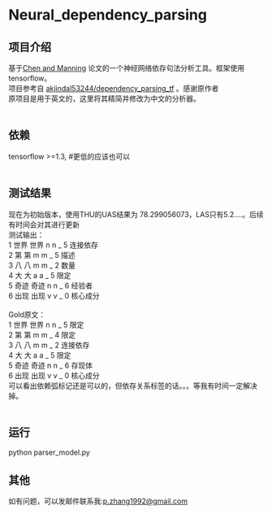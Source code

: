 # Neural_dependency_parsing

## 项目介绍 
基于[Chen and Manning](https://cs.stanford.edu/%7Edanqi/papers/emnlp2014.pdf) 论文的一个神经网络依存句法分析工具。框架使用tensorflow。<br>
项目参考自 [akjindal53244/dependency_parsing_tf](https://github.com/akjindal53244/dependency_parsing_tf) 。感谢原作者<br>
原项目是用于英文的，这里将其精简并修改为中文的分析器。<br>
<br>
## 依赖
tensorflow >=1.3, #更低的应该也可以<br>
<br>
## 测试结果
现在为初始版本，使用THU的UAS结果为 78.299056073，LAS只有5.2....。后续有时间会对其进行更新<br>
测试输出：<br>
1 世界 世界 n n _ 5 连接依存<br>
2 第 第 m m _ 5 描述<br>
3 八 八 m m _ 2 数量<br>
4 大 大 a a _ 5 限定<br>
5 奇迹 奇迹 n n _ 6 经验者<br>
6 出现 出现 v v _ 0 核心成分<br>
<br>
Gold原文：<br>
1   世界    世界    n   n   _   5   限定    <br>
2   第  第  m   m   _   4   限定    <br>
3   八  八  m   m   _   2   连接依存    <br>
4   大  大  a   a   _   5   限定    <br>
5   奇迹    奇迹    n   n   _   6   存现体  <br>
6   出现    出现    v   v   _   0   核心成分<br>
可以看出依赖弧标记还是可以的，但依存关系标签的话。。。等我有时间一定解决掉。<br>
<br>
## 运行
python parser_model.py<br>
## 其他
如有问题，可以发邮件联系我:p.zhang1992@gmail.com
